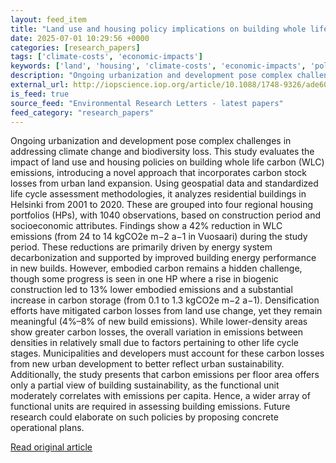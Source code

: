 ```yaml
---
layout: feed_item
title: "Land use and housing policy implications on building whole life carbon"
date: 2025-07-01 10:29:56 +0000
categories: [research_papers]
tags: ['climate-costs', 'economic-impacts']
keywords: ['land', 'housing', 'climate-costs', 'economic-impacts', 'policy']
description: "Ongoing urbanization and development pose complex challenges in addressing climate change and biodiversity loss"
external_url: http://iopscience.iop.org/article/10.1088/1748-9326/ade60a
is_feed: true
source_feed: "Environmental Research Letters - latest papers"
feed_category: "research_papers"
---
```


Ongoing urbanization and development pose complex challenges in addressing climate change and biodiversity loss. This study evaluates the impact of land use and housing policies on building whole life carbon (WLC) emissions, introducing a novel approach that incorporates carbon stock losses from urban land expansion. Using geospatial data and standardized life cycle assessment methodologies, it analyzes residential buildings in Helsinki from 2001 to 2020. These are grouped into four regional housing portfolios (HPs), with 1040 observations, based on construction period and socioeconomic attributes. Findings show a 42% reduction in WLC emissions (from 24 to 14 kgCO2e m−2 a−1 in Vuosaari) during the study period. These reductions are primarily driven by energy system decarbonization and supported by improved building energy performance in new builds. However, embodied carbon remains a hidden challenge, though some progress is seen in one HP where a rise in biogenic construction led to 13% lower embodied emissions and a substantial increase in carbon storage (from 0.1 to 1.3 kgCO2e m−2 a−1). Densification efforts have mitigated carbon losses from land use change, yet they remain meaningful (4%–8% of new build emissions). While lower-density areas show greater carbon losses, the overall variation in emissions between densities in relatively small due to factors pertaining to other life cycle stages. Municipalities and developers must account for these carbon losses from new urban development to better reflect urban sustainability. Additionally, the study presents that carbon emissions per floor area offers only a partial view of building sustainability, as the functional unit moderately correlates with emissions per capita. Hence, a wider array of functional units are required in assessing building emissions. Future research could elaborate on such policies by proposing concrete operational plans.

[Read original article](http://iopscience.iop.org/article/10.1088/1748-9326/ade60a)
